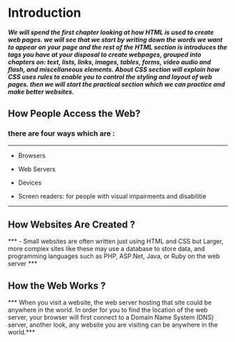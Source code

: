 # Introduction
***We will spend the first chapter looking at how HTML is used to create web pages. we will see that we start by writing down the words we want to appear on your page and the rest of the HTML section is introduces the tags you have  at your disposal to create webpages, grouped into chapters on: text, lists, links, images, tables, forms, video audio and flash, and miscellaneous elements. About CSS section will explain how CSS uses rules to enable you to control the styling and layout of web pages. then we will start the practical section which we can practice and make better websites.***
## How People Access the Web?
### there are four ways which are :
***
- Browsers

- Web Servers

- Devices

- Screen readers: for people with visual impairments and disabilitie
***
## How Websites Are Created ?
*** - Small websites are often written just using HTML and CSS but Larger, more complex sites like these may use a database to store data, and programming languages such as PHP, ASP.Net, Java, or Ruby on the web server ***
## How the Web Works ?
*** When you visit a website, the web server hosting that site could be anywhere in the world. In order for you to find the location of the web server, your browser will first connect to a Domain Name System (DNS) server, another look, any website you are visiting can 
be anywhere in the world.***



